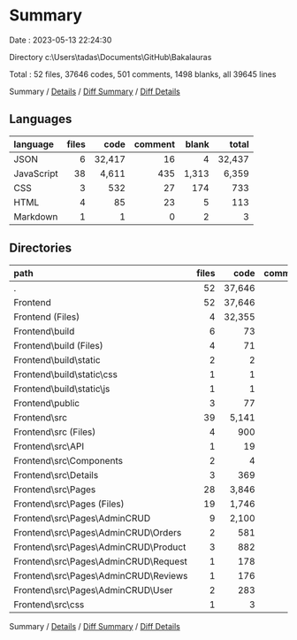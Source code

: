 # Summary

Date : 2023-05-13 22:24:30

Directory c:\\Users\\tadas\\Documents\\GitHub\\Bakalauras

Total : 52 files,  37646 codes, 501 comments, 1498 blanks, all 39645 lines

Summary / [Details](details.md) / [Diff Summary](diff.md) / [Diff Details](diff-details.md)

## Languages
| language | files | code | comment | blank | total |
| :--- | ---: | ---: | ---: | ---: | ---: |
| JSON | 6 | 32,417 | 16 | 4 | 32,437 |
| JavaScript | 38 | 4,611 | 435 | 1,313 | 6,359 |
| CSS | 3 | 532 | 27 | 174 | 733 |
| HTML | 4 | 85 | 23 | 5 | 113 |
| Markdown | 1 | 1 | 0 | 2 | 3 |

## Directories
| path | files | code | comment | blank | total |
| :--- | ---: | ---: | ---: | ---: | ---: |
| . | 52 | 37,646 | 501 | 1,498 | 39,645 |
| Frontend | 52 | 37,646 | 501 | 1,498 | 39,645 |
| Frontend (Files) | 4 | 32,355 | 16 | 4 | 32,375 |
| Frontend\\build | 6 | 73 | 3 | 3 | 79 |
| Frontend\\build (Files) | 4 | 71 | 0 | 3 | 74 |
| Frontend\\build\\static | 2 | 2 | 3 | 0 | 5 |
| Frontend\\build\\static\\css | 1 | 1 | 1 | 0 | 2 |
| Frontend\\build\\static\\js | 1 | 1 | 2 | 0 | 3 |
| Frontend\\public | 3 | 77 | 23 | 4 | 104 |
| Frontend\\src | 39 | 5,141 | 459 | 1,487 | 7,087 |
| Frontend\\src (Files) | 4 | 900 | 96 | 299 | 1,295 |
| Frontend\\src\\API | 1 | 19 | 4 | 5 | 28 |
| Frontend\\src\\Components | 2 | 4 | 0 | 4 | 8 |
| Frontend\\src\\Details | 3 | 369 | 35 | 110 | 514 |
| Frontend\\src\\Pages | 28 | 3,846 | 324 | 1,069 | 5,239 |
| Frontend\\src\\Pages (Files) | 19 | 1,746 | 164 | 500 | 2,410 |
| Frontend\\src\\Pages\\AdminCRUD | 9 | 2,100 | 160 | 569 | 2,829 |
| Frontend\\src\\Pages\\AdminCRUD\\Orders | 2 | 581 | 35 | 157 | 773 |
| Frontend\\src\\Pages\\AdminCRUD\\Product | 3 | 882 | 68 | 240 | 1,190 |
| Frontend\\src\\Pages\\AdminCRUD\\Request | 1 | 178 | 14 | 40 | 232 |
| Frontend\\src\\Pages\\AdminCRUD\\Reviews | 1 | 176 | 13 | 41 | 230 |
| Frontend\\src\\Pages\\AdminCRUD\\User | 2 | 283 | 30 | 91 | 404 |
| Frontend\\src\\css | 1 | 3 | 0 | 0 | 3 |

Summary / [Details](details.md) / [Diff Summary](diff.md) / [Diff Details](diff-details.md)